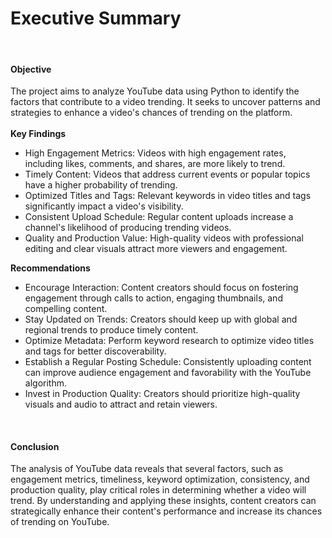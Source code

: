 <h1><emp>Executive Summary</emp></h1><br>

 <h4>Objective</h4> 
The project aims to analyze YouTube data using Python to identify the factors that contribute to a video trending. 
It seeks to uncover patterns and strategies to enhance a video's chances of trending on the platform. <br><br>
<strong>Key Findings </strong><br>
<ul>
<li>High Engagement Metrics: Videos with high engagement rates, including likes, comments, and shares, 
are more likely to trend.</li> 
<li>Timely Content: Videos that address current events or popular topics have a higher probability of 
trending. </li>
<li>Optimized Titles and Tags: Relevant keywords in video titles and tags significantly impact a video's 
visibility.</li>
<li>Consistent Upload Schedule: Regular content uploads increase a channel's likelihood of producing 
trending videos.</li>
<li>Quality and Production Value: High-quality videos with professional editing and clear visuals attract more 
viewers and engagement.</li> 
</ul>
<strong>Recommendations</strong> <br>
<ul>
<li>Encourage Interaction: Content creators should focus on fostering engagement through calls to action, 
engaging thumbnails, and compelling content.</li>  
<li>Stay Updated on Trends: Creators should keep up with global and regional trends to produce timely 
content.</li>  
<li>Optimize Metadata: Perform keyword research to optimize video titles and tags for better 
discoverability.</li>  
<li>Establish a Regular Posting Schedule: Consistently uploading content can improve audience engagement 
and favorability with the YouTube algorithm. </li> 
<li>Invest in Production Quality: Creators should prioritize high-quality visuals and audio to attract and 
retain viewers.</li>  
</ul>
<br>
<h4>Conclusion </h4>
<p>The analysis of YouTube data reveals that several factors, such as engagement metrics, timeliness, keyword 
optimization, consistency, and production quality, play critical roles in determining whether a video will trend. By 
understanding and applying these insights, content creators can strategically enhance their content's performance 
and increase its chances of trending on YouTube.
</p>
